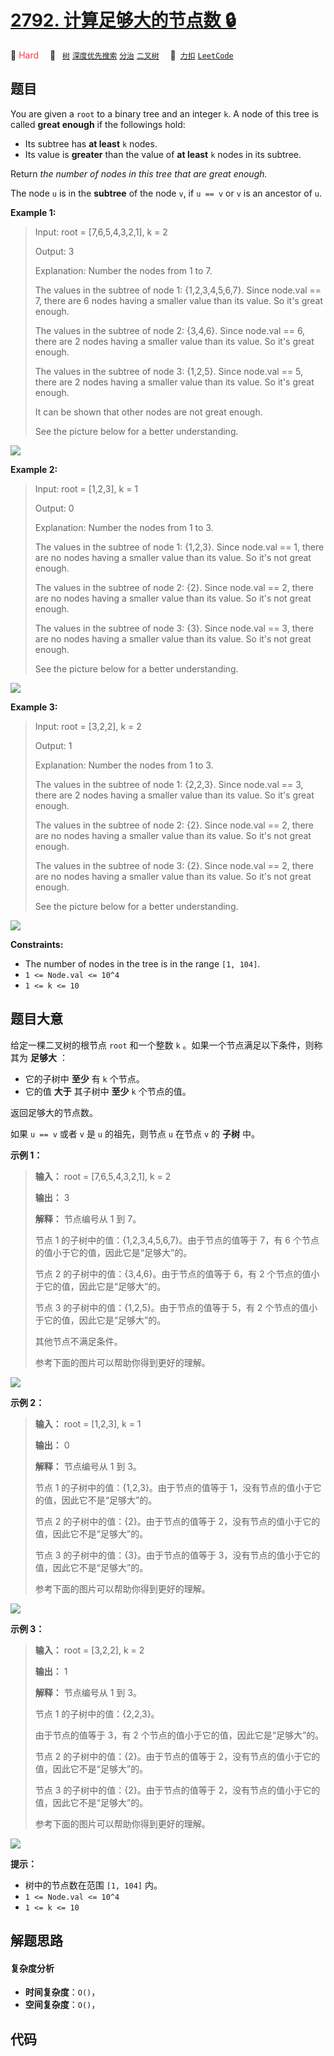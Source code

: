 # [2792. 计算足够大的节点数 🔒](https://2xiao.github.io/leetcode-js/problem/2792.html)

🔴 <font color=#ff334b>Hard</font>&emsp; 🔖&ensp; [`树`](/tag/tree.md) [`深度优先搜索`](/tag/depth-first-search.md) [`分治`](/tag/divide-and-conquer.md) [`二叉树`](/tag/binary-tree.md)&emsp; 🔗&ensp;[`力扣`](https://leetcode.cn/problems/count-nodes-that-are-great-enough) [`LeetCode`](https://leetcode.com/problems/count-nodes-that-are-great-enough)

## 题目

You are given a `root` to a binary tree and an integer `k`. A node of this
tree is called **great enough** if the followings hold:

  * Its subtree has **at least** `k` nodes.
  * Its value is **greater** than the value of **at least** `k` nodes in its subtree.

Return _the number of nodes in this tree that are great enough._

The node `u` is in the **subtree** of the node `v`, if `u == v` or `v` is an
ancestor of `u`.



**Example 1:**

> Input: root = [7,6,5,4,3,2,1], k = 2
> 
> Output: 3
> 
> Explanation: Number the nodes from 1 to 7.
> 
> The values in the subtree of node 1: {1,2,3,4,5,6,7}. Since node.val == 7, there are 6 nodes having a smaller value than its value. So it's great enough.
> 
> The values in the subtree of node 2: {3,4,6}. Since node.val == 6, there are 2 nodes having a smaller value than its value. So it's great enough.
> 
> The values in the subtree of node 3: {1,2,5}. Since node.val == 5, there are 2 nodes having a smaller value than its value. So it's great enough.
> 
> It can be shown that other nodes are not great enough.
> 
> See the picture below for a better understanding.

![](https://fastly.jsdelivr.net/gh/doocs/leetcode@main/solution/2700-2799/2792.Count%20Nodes%20That%20Are%20Great%20Enough/images/1.png)

**Example 2:**

> Input: root = [1,2,3], k = 1
> 
> Output: 0
> 
> Explanation: Number the nodes from 1 to 3.
> 
> The values in the subtree of node 1: {1,2,3}. Since node.val == 1, there are no nodes having a smaller value than its value. So it's not great enough.
> 
> The values in the subtree of node 2: {2}. Since node.val == 2, there are no nodes having a smaller value than its value. So it's not great enough.
> 
> The values in the subtree of node 3: {3}. Since node.val == 3, there are no nodes having a smaller value than its value. So it's not great enough.
> 
> See the picture below for a better understanding.

![](https://fastly.jsdelivr.net/gh/doocs/leetcode@main/solution/2700-2799/2792.Count%20Nodes%20That%20Are%20Great%20Enough/images/2.png)

**Example 3:**

> Input: root = [3,2,2], k = 2
> 
> Output: 1
> 
> Explanation: Number the nodes from 1 to 3.
> 
> The values in the subtree of node 1: {2,2,3}. Since node.val == 3, there are 2 nodes having a smaller value than its value. So it's great enough.
> 
> The values in the subtree of node 2: {2}. Since node.val == 2, there are no nodes having a smaller value than its value. So it's not great enough.
> 
> The values in the subtree of node 3: {2}. Since node.val == 2, there are no nodes having a smaller value than its value. So it's not great enough.
> 
> See the picture below for a better understanding.

![](https://fastly.jsdelivr.net/gh/doocs/leetcode@main/solution/2700-2799/2792.Count%20Nodes%20That%20Are%20Great%20Enough/images/3.png)



**Constraints:**

  * The number of nodes in the tree is in the range `[1, 104]`. 
  * `1 <= Node.val <= 10^4`
  * `1 <= k <= 10`


## 题目大意

给定一棵二叉树的根节点 `root` 和一个整数 `k` 。如果一个节点满足以下条件，则称其为 **足够大**  ：

  * 它的子树中 **至少** 有 `k` 个节点。
  * 它的值 **大于** 其子树中 **至少** `k` 个节点的值。

返回足够大的节点数。

如果 `u == v` 或者 `v` 是 `u` 的祖先，则节点 `u` 在节点 `v` 的 **子树** 中。



**示例 1：**

> 
> 
> 
> 
> 
> **输入：** root = [7,6,5,4,3,2,1], k = 2
> 
> **输出：** 3
> 
> **解释：** 节点编号从 1 到 7。 
> 
> 节点 1 的子树中的值：{1,2,3,4,5,6,7}。由于节点的值等于 7，有 6 个节点的值小于它的值，因此它是“足够大”的。 
> 
> 节点 2 的子树中的值：{3,4,6}。由于节点的值等于 6，有 2 个节点的值小于它的值，因此它是“足够大”的。 
> 
> 节点 3 的子树中的值：{1,2,5}。由于节点的值等于 5，有 2 个节点的值小于它的值，因此它是“足够大”的。 
> 
> 其他节点不满足条件。 
> 
> 参考下面的图片可以帮助你得到更好的理解。

![](https://fastly.jsdelivr.net/gh/doocs/leetcode@main/solution/2700-2799/2792.Count%20Nodes%20That%20Are%20Great%20Enough/images/1.png)

**示例 2：**

> 
> 
> 
> 
> 
> **输入：** root = [1,2,3], k = 1
> 
> **输出：** 0
> 
> **解释：** 节点编号从 1 到 3。 
> 
> 节点 1 的子树中的值：{1,2,3}。由于节点的值等于 1，没有节点的值小于它的值，因此它不是“足够大”的。 
> 
> 节点 2 的子树中的值：{2}。由于节点的值等于 2，没有节点的值小于它的值，因此它不是“足够大”的。 
> 
> 节点 3 的子树中的值：{3}。由于节点的值等于 3，没有节点的值小于它的值，因此它不是“足够大”的。 
> 
> 参考下面的图片可以帮助你得到更好的理解。
> 
> 

![](https://fastly.jsdelivr.net/gh/doocs/leetcode@main/solution/2700-2799/2792.Count%20Nodes%20That%20Are%20Great%20Enough/images/2.png)

**示例 3：**

> 
> 
> 
> 
> 
> **输入：** root = [3,2,2], k = 2
> 
> **输出：** 1
> 
> **解释：** 节点编号从 1 到 3。 
> 
> 节点 1 的子树中的值：{2,2,3}。
> 
> 由于节点的值等于 3，有 2 个节点的值小于它的值，因此它是“足够大”的。 
> 
> 节点 2 的子树中的值：{2}。由于节点的值等于 2，没有节点的值小于它的值，因此它不是“足够大”的。 
> 
> 节点 3 的子树中的值：{2}。由于节点的值等于 2，没有节点的值小于它的值，因此它不是“足够大”的。 
> 
> 参考下面的图片可以帮助你得到更好的理解。
> 
> 

![](https://fastly.jsdelivr.net/gh/doocs/leetcode@main/solution/2700-2799/2792.Count%20Nodes%20That%20Are%20Great%20Enough/images/3.png)



**提示：**

  * 树中的节点数在范围 `[1, 104]` 内。 
  * `1 <= Node.val <= 10^4`
  * `1 <= k <= 10`


## 解题思路

#### 复杂度分析

- **时间复杂度**：`O()`，
- **空间复杂度**：`O()`，

## 代码

```javascript

```